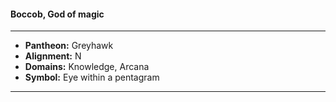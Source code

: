 #### Boccob, God of magic
___

- **Pantheon:** Greyhawk
- **Alignment:** N
- **Domains:** Knowledge, Arcana
- **Symbol:** Eye within a pentagram
___
